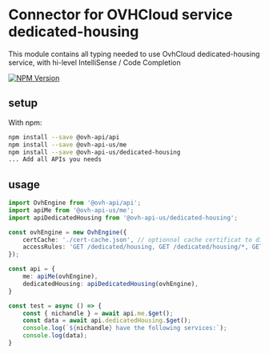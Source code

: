 # Connector for OVHCloud service dedicated-housing

This module contains all typing needed to use OvhCloud dedicated-housing service, with hi-level IntelliSense / Code Completion

[![NPM Version](https://img.shields.io/npm/v/@ovh-api-us/dedicated-housing.svg?style=flat)](https://www.npmjs.org/package/@ovh-api-us/dedicated-housing)

## setup

With npm:
````bash
npm install --save @ovh-api/api
npm install --save @ovh-api-us/me
npm install --save @ovh-api-us/dedicated-housing
... Add all APIs you needs
````

## usage

````typescript
import OvhEngine from '@ovh-api/api';
import apiMe from '@ovh-api-us/me';
import apiDedicatedHousing from '@ovh-api-us/dedicated-housing';

const ovhEngine = new OvhEngine({ 
    certCache: './cert-cache.json', // optionnal cache certificat to disk
    accessRules: 'GET /dedicated/housing, GET /dedicated/housing/*, GET /me', // optionnal limit the requested privileges.
});

const api = {
    me: apiMe(ovhEngine),
    dedicatedHousing: apiDedicatedHousing(ovhEngine),
}

const test = async () => {
    const { nichandle } = await api.me.$get();
    const data = await api.dedicatedHousing.$get();
    console.log(`${nichandle} have the following services:`);
    console.log(data);
}

````
